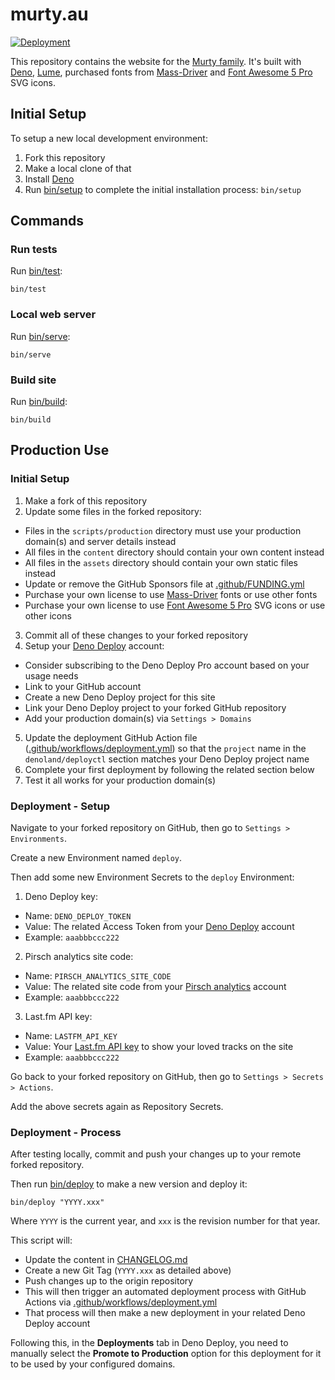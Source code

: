 # murty.au

[![Deployment](https://github.com/brendanmurty/murty-website/actions/workflows/deployment.yml/badge.svg)](https://github.com/brendanmurty/murty-website/actions/workflows/deployment.yml)

This repository contains the website for the [Murty family](https://murty.au/). It's built with [Deno](https://deno.land/), [Lume](https://lumeland.github.io/), purchased fonts from [Mass-Driver](https://mass-driver.com/) and [Font Awesome 5 Pro](https://fontawesome.com/pro) SVG icons.

## Initial Setup

To setup a new local development environment:

1. Fork this repository
2. Make a local clone of that
3. Install [Deno](https://deno.land/)
4. Run [bin/setup](bin/setup) to complete the initial installation process: `bin/setup`

## Commands

### Run tests

Run [bin/test](bin/test):

```
bin/test
```

### Local web server

Run [bin/serve](bin/serve):

```
bin/serve
```

### Build site

Run [bin/build](bin/build):

```
bin/build
```

## Production Use

### Initial Setup

1. Make a fork of this repository
2. Update some files in the forked repository:
  - Files in the `scripts/production` directory must use your production domain(s) and server details instead
  - All files in the `content` directory should contain your own content instead
  - All files in the `assets` directory should contain your own static files instead
  - Update or remove the GitHub Sponsors file at [.github/FUNDING.yml](.github/FUNDING.yml)
  - Purchase your own license to use [Mass-Driver](https://mass-driver.com/) fonts or use other fonts
  - Purchase your own license to use [Font Awesome 5 Pro](https://fontawesome.com/pro) SVG icons or use other icons
3. Commit all of these changes to your forked repository
4. Setup your [Deno Deploy](https://deno.com/deploy) account:
  - Consider subscribing to the Deno Deploy Pro account based on your usage needs
  - Link to your GitHub account
  - Create a new Deno Deploy project for this site
  - Link your Deno Deploy project to your forked GitHub repository
  - Add your production domain(s) via `Settings > Domains`
5. Update the deployment GitHub Action file ([.github/workflows/deployment.yml](.github/workflows/deployment.yml)) so that the `project` name in the `denoland/deployctl` section matches your Deno Deploy project name
6. Complete your first deployment by following the related section below
7. Test it all works for your production domain(s)

### Deployment - Setup

Navigate to your forked repository on GitHub, then go to `Settings > Environments`.

Create a new Environment named `deploy`.

Then add some new Environment Secrets to the `deploy` Environment:

1. Deno Deploy key:
  - Name: `DENO_DEPLOY_TOKEN`
  - Value: The related Access Token from your [Deno Deploy](https://deno.com/deploy) account
  - Example: `aaabbbccc222`
2. Pirsch analytics site code:
  - Name: `PIRSCH_ANALYTICS_SITE_CODE`
  - Value: The related site code from your [Pirsch analytics](https://pirsch.io/) account
  - Example: `aaabbbccc222`
3. Last.fm API key:
  - Name: `LASTFM_API_KEY`
  - Value: Your [Last.fm API key](https://www.last.fm/api/account/create) to show your loved tracks on the site
  - Example: `aaabbbccc222`

Go back to your forked repository on GitHub, then go to `Settings > Secrets > Actions`.

Add the above secrets again as Repository Secrets.

### Deployment - Process

After testing locally, commit and push your changes up to your remote forked repository.

Then run [bin/deploy](bin/deploy) to make a new version and deploy it:

```
bin/deploy "YYYY.xxx"
```

Where `YYYY` is the current year, and `xxx` is the revision number for that year.

This script will:

- Update the content in [CHANGELOG.md](CHANGELOG.md)
- Create a new Git Tag (`YYYY.xxx` as detailed above)
- Push changes up to the origin repository
- This will then trigger an automated deployment process with GitHub Actions via [.github/workflows/deployment.yml](.github/workflows/deployment.yml)
- That process will then make a new deployment in your related Deno Deploy account

Following this, in the **Deployments** tab in Deno Deploy, you need to manually select the **Promote to Production** option for this deployment for it to be used by your configured domains.
